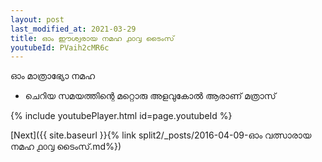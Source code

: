 ```yaml
---
layout: post
last_modified_at: 2021-03-29
title: ഓം ഈശ്വരായ നമഹ ൧൦൮ ടൈംസ്
youtubeId: PVaih2cMR6c
---
```

 
 
 ഓം മാത്രാഭ്യോ നമഹ 
 
 -  ചെറിയ സമയത്തിന്റെ മറ്റൊരു അളവുകോൽ ആരാണ് മത്രാസ് 
 
  
 
  
 
 
 
 
 
 


{% include youtubePlayer.html id=page.youtubeId %}
 
[Next]({{ site.baseurl }}{% link  split2/_posts/2016-04-09-ഓം വത്സാരായ നമഹ ൧൦൮ ടൈംസ്.md%})
 
